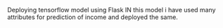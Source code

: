 Deploying tensorflow model using Flask
IN this model i have used many attributes for prediction of income and deployed the same.
